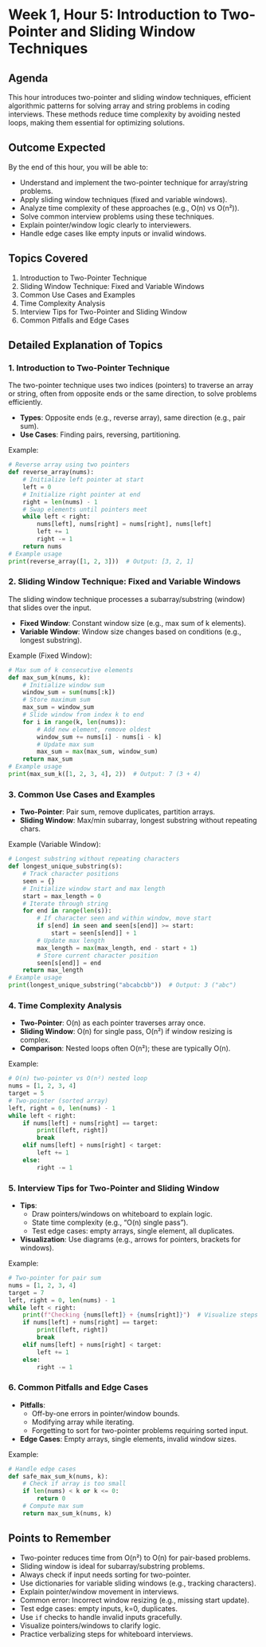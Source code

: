 # Week 1, Hour 5: Introduction to Two-Pointer and Sliding Window Techniques

## Agenda
This hour introduces two-pointer and sliding window techniques, efficient algorithmic patterns for solving array and string problems in coding interviews. These methods reduce time complexity by avoiding nested loops, making them essential for optimizing solutions.

## Outcome Expected
By the end of this hour, you will be able to:
- Understand and implement the two-pointer technique for array/string problems.
- Apply sliding window techniques (fixed and variable windows).
- Analyze time complexity of these approaches (e.g., O(n) vs O(n²)).
- Solve common interview problems using these techniques.
- Explain pointer/window logic clearly to interviewers.
- Handle edge cases like empty inputs or invalid windows.

## Topics Covered
1. Introduction to Two-Pointer Technique
2. Sliding Window Technique: Fixed and Variable Windows
3. Common Use Cases and Examples
4. Time Complexity Analysis
5. Interview Tips for Two-Pointer and Sliding Window
6. Common Pitfalls and Edge Cases

## Detailed Explanation of Topics

### 1. Introduction to Two-Pointer Technique
The two-pointer technique uses two indices (pointers) to traverse an array or string, often from opposite ends or the same direction, to solve problems efficiently.
- **Types**: Opposite ends (e.g., reverse array), same direction (e.g., pair sum).
- **Use Cases**: Finding pairs, reversing, partitioning.

Example:
```python
# Reverse array using two pointers
def reverse_array(nums):
    # Initialize left pointer at start
    left = 0
    # Initialize right pointer at end
    right = len(nums) - 1
    # Swap elements until pointers meet
    while left < right:
        nums[left], nums[right] = nums[right], nums[left]
        left += 1
        right -= 1
    return nums
# Example usage
print(reverse_array([1, 2, 3]))  # Output: [3, 2, 1]
```

### 2. Sliding Window Technique: Fixed and Variable Windows
The sliding window technique processes a subarray/substring (window) that slides over the input.
- **Fixed Window**: Constant window size (e.g., max sum of k elements).
- **Variable Window**: Window size changes based on conditions (e.g., longest substring).

Example (Fixed Window):
```python
# Max sum of k consecutive elements
def max_sum_k(nums, k):
    # Initialize window sum
    window_sum = sum(nums[:k])
    # Store maximum sum
    max_sum = window_sum
    # Slide window from index k to end
    for i in range(k, len(nums)):
        # Add new element, remove oldest
        window_sum += nums[i] - nums[i - k]
        # Update max sum
        max_sum = max(max_sum, window_sum)
    return max_sum
# Example usage
print(max_sum_k([1, 2, 3, 4], 2))  # Output: 7 (3 + 4)
```

### 3. Common Use Cases and Examples
- **Two-Pointer**: Pair sum, remove duplicates, partition arrays.
- **Sliding Window**: Max/min subarray, longest substring without repeating chars.

Example (Variable Window):
```python
# Longest substring without repeating characters
def longest_unique_substring(s):
    # Track character positions
    seen = {}
    # Initialize window start and max length
    start = max_length = 0
    # Iterate through string
    for end in range(len(s)):
        # If character seen and within window, move start
        if s[end] in seen and seen[s[end]] >= start:
            start = seen[s[end]] + 1
        # Update max length
        max_length = max(max_length, end - start + 1)
        # Store current character position
        seen[s[end]] = end
    return max_length
# Example usage
print(longest_unique_substring("abcabcbb"))  # Output: 3 ("abc")
```

### 4. Time Complexity Analysis
- **Two-Pointer**: O(n) as each pointer traverses array once.
- **Sliding Window**: O(n) for single pass, O(n²) if window resizing is complex.
- **Comparison**: Nested loops often O(n²); these are typically O(n).

Example:
```python
# O(n) two-pointer vs O(n²) nested loop
nums = [1, 2, 3, 4]
target = 5
# Two-pointer (sorted array)
left, right = 0, len(nums) - 1
while left < right:
    if nums[left] + nums[right] == target:
        print([left, right])
        break
    elif nums[left] + nums[right] < target:
        left += 1
    else:
        right -= 1
```

### 5. Interview Tips for Two-Pointer and Sliding Window
- **Tips**:
  - Draw pointers/windows on whiteboard to explain logic.
  - State time complexity (e.g., “O(n) single pass”).
  - Test edge cases: empty arrays, single element, all duplicates.
- **Visualization**: Use diagrams (e.g., arrows for pointers, brackets for windows).

Example:
```python
# Two-pointer for pair sum
nums = [1, 2, 3, 4]
target = 7
left, right = 0, len(nums) - 1
while left < right:
    print(f"Checking {nums[left]} + {nums[right]}")  # Visualize steps
    if nums[left] + nums[right] == target:
        print([left, right])
        break
    elif nums[left] + nums[right] < target:
        left += 1
    else:
        right -= 1
```

### 6. Common Pitfalls and Edge Cases
- **Pitfalls**:
  - Off-by-one errors in pointer/window bounds.
  - Modifying array while iterating.
  - Forgetting to sort for two-pointer problems requiring sorted input.
- **Edge Cases**: Empty arrays, single elements, invalid window sizes.

Example:
```python
# Handle edge cases
def safe_max_sum_k(nums, k):
    # Check if array is too small
    if len(nums) < k or k <= 0:
        return 0
    # Compute max sum
    return max_sum_k(nums, k)
```

## Points to Remember
- Two-pointer reduces time from O(n²) to O(n) for pair-based problems.
- Sliding window is ideal for subarray/substring problems.
- Always check if input needs sorting for two-pointer.
- Use dictionaries for variable sliding windows (e.g., tracking characters).
- Explain pointer/window movement in interviews.
- Common error: Incorrect window resizing (e.g., missing start update).
- Test edge cases: empty inputs, k=0, duplicates.
- Use `if` checks to handle invalid inputs gracefully.
- Visualize pointers/windows to clarify logic.
- Practice verbalizing steps for whiteboard interviews.